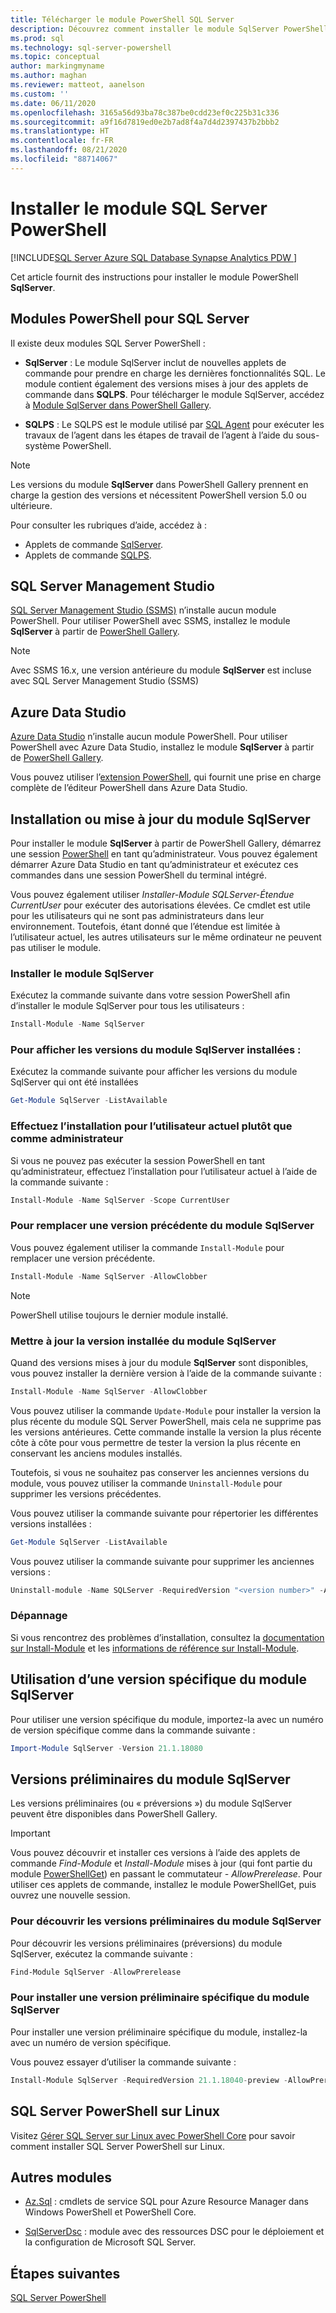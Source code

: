 ```yaml
---
title: Télécharger le module PowerShell SQL Server
description: Découvrez comment installer le module SqlServer PowerShell, qui fournit des cmdlets qui prennent en charge les fonctionnalités SQL les plus récentes et contient également des versions mises à jour des cmdlets dans le module SQLPS.
ms.prod: sql
ms.technology: sql-server-powershell
ms.topic: conceptual
author: markingmyname
ms.author: maghan
ms.reviewer: matteot, aanelson
ms.custom: ''
ms.date: 06/11/2020
ms.openlocfilehash: 3165a56d93ba78c387be0cdd23ef0c225b31c336
ms.sourcegitcommit: a9f16d7819ed0e2b7ad8f4a7d4d2397437b2bbb2
ms.translationtype: HT
ms.contentlocale: fr-FR
ms.lasthandoff: 08/21/2020
ms.locfileid: "88714067"
---
```

# <a name="install-the-sql-server-powershell-module"></a>Installer le module SQL Server PowerShell

[!INCLUDE[SQL Server Azure SQL Database Synapse Analytics PDW ](../includes/applies-to-version/sql-asdb-asdbmi-asa-pdw.md)]

Cet article fournit des instructions pour installer le module PowerShell **SqlServer**.

## <a name="powershell-modules-for-sql-server"></a>Modules PowerShell pour SQL Server

Il existe deux modules SQL Server PowerShell :

- **SqlServer** : Le module SqlServer inclut de nouvelles applets de commande pour prendre en charge les dernières fonctionnalités SQL. Le module contient également des versions mises à jour des applets de commande dans **SQLPS**. Pour télécharger le module SqlServer, accédez à [Module SqlServer dans PowerShell Gallery](https://www.powershellgallery.com/packages/Sqlserver).

- **SQLPS** : Le SQLPS est le module utilisé par [SQL Agent](sql-server-powershell.md#sql-server-agent) pour exécuter les travaux de l’agent dans les étapes de travail de l’agent à l’aide du sous-système PowerShell.

> [!NOTE]
> Les versions du module **SqlServer** dans PowerShell Gallery prennent en charge la gestion des versions et nécessitent PowerShell version 5.0 ou ultérieure.

Pour consulter les rubriques d’aide, accédez à :

- Applets de commande [SqlServer](https://docs.microsoft.com/powershell/module/sqlserver).
- Applets de commande [SQLPS](https://docs.microsoft.com/powershell/module/sqlps).

## <a name="sql-server-management-studio"></a>SQL Server Management Studio

[SQL Server Management Studio (SSMS)](../ssms/download-sql-server-management-studio-ssms.md) n’installe aucun module PowerShell. Pour utiliser PowerShell avec SSMS, installez le module **SqlServer** à partir de [PowerShell Gallery](https://www.powershellgallery.com/packages/Sqlserver).

> [!NOTE]
> Avec SSMS 16.x, une version antérieure du module **SqlServer** est incluse avec SQL Server Management Studio (SSMS)

## <a name="azure-data-studio"></a>Azure Data Studio

[Azure Data Studio](../azure-data-studio/download-azure-data-studio.md) n’installe aucun module PowerShell. Pour utiliser PowerShell avec Azure Data Studio, installez le module **SqlServer** à partir de [PowerShell Gallery](https://www.powershellgallery.com/packages/Sqlserver).

Vous pouvez utiliser l’[extension PowerShell](../azure-data-studio/powershell-extension.md), qui fournit une prise en charge complète de l’éditeur PowerShell dans Azure Data Studio.

## <a name="installing-or-updating-the-sqlserver-module"></a>Installation ou mise à jour du module SqlServer

Pour installer le module **SqlServer** à partir de PowerShell Gallery, démarrez une session [PowerShell](/powershell/scripting/overview) en tant qu’administrateur. Vous pouvez également démarrer Azure Data Studio en tant qu’administrateur et exécutez ces commandes dans une session PowerShell du terminal intégré.

Vous pouvez également utiliser *Installer-Module SQLServer-Étendue CurrentUser* pour exécuter des autorisations élevées. Ce cmdlet est utile pour les utilisateurs qui ne sont pas administrateurs dans leur environnement. Toutefois, étant donné que l’étendue est limitée à l’utilisateur actuel, les autres utilisateurs sur le même ordinateur ne peuvent pas utiliser le module.

### <a name="install-the-sqlserver-module"></a>Installer le module SqlServer

Exécutez la commande suivante dans votre session PowerShell afin d’installer le module SqlServer pour tous les utilisateurs :

```powershell
Install-Module -Name SqlServer
```

### <a name="to-view-the-versions-of-the-sqlserver-module-installed"></a>Pour afficher les versions du module SqlServer installées :

Exécutez la commande suivante pour afficher les versions du module SqlServer qui ont été installées

```powershell
Get-Module SqlServer -ListAvailable
```

### <a name="install-for-the-current-user-rather-than-as-an-administrator"></a>Effectuez l’installation pour l’utilisateur actuel plutôt que comme administrateur

Si vous ne pouvez pas exécuter la session PowerShell en tant qu’administrateur, effectuez l’installation pour l’utilisateur actuel à l’aide de la commande suivante :

```powershell
Install-Module -Name SqlServer -Scope CurrentUser
```

### <a name="to-overwrite-a-previous-version-of-the-sqlserver-module"></a>Pour remplacer une version précédente du module SqlServer

Vous pouvez également utiliser la commande `Install-Module` pour remplacer une version précédente.

```powershell
Install-Module -Name SqlServer -AllowClobber
```

> [!Note]
> PowerShell utilise toujours le dernier module installé.

### <a name="update-the-installed-version-of-the-sqlserver-module"></a>Mettre à jour la version installée du module SqlServer

Quand des versions mises à jour du module **SqlServer** sont disponibles, vous pouvez installer la dernière version à l’aide de la commande suivante :

```powershell
Install-Module -Name SqlServer -AllowClobber
```

Vous pouvez utiliser la commande `Update-Module` pour installer la version la plus récente du module SQL Server PowerShell, mais cela ne supprime pas les versions antérieures. Cette commande installe la version la plus récente côte à côte pour vous permettre de tester la version la plus récente en conservant les anciens modules installés.

Toutefois, si vous ne souhaitez pas conserver les anciennes versions du module, vous pouvez utiliser la commande `Uninstall-Module` pour supprimer les versions précédentes.

Vous pouvez utiliser la commande suivante pour répertorier les différentes versions installées :

```powershell
Get-Module SqlServer -ListAvailable
```

Vous pouvez utiliser la commande suivante pour supprimer les anciennes versions :

```powershell
Uninstall-module -Name SQLServer -RequiredVersion "<version number>" -AllowClobber
```

### <a name="troubleshooting"></a>Dépannage

Si vous rencontrez des problèmes d’installation, consultez la [documentation sur Install-Module](https://www.powershellgallery.com/packages/PowerShellGet/2.2.1) et les [informations de référence sur Install-Module](https://docs.microsoft.com/powershell/module/powershellget/Install-Module).

## <a name="using-a-specific-version-of-the-sqlserver-module"></a>Utilisation d’une version spécifique du module SqlServer

Pour utiliser une version spécifique du module, importez-la avec un numéro de version spécifique comme dans la commande suivante :

```powershell
Import-Module SqlServer -Version 21.1.18080
```

## <a name="pre-release-versions-of-the-sqlserver-module"></a>Versions préliminaires du module SqlServer

Les versions préliminaires (ou « préversions ») du module SqlServer peuvent être disponibles dans PowerShell Gallery.

> [!IMPORTANT]
> Vous pouvez découvrir et installer ces versions à l’aide des applets de commande *Find-Module* et *Install-Module* mises à jour (qui font partie du module [PowerShellGet](https://www.powershellgallery.com/packages/PowerShellGet)) en passant le commutateur *- AllowPrerelease*. Pour utiliser ces applets de commande, installez le module PowerShellGet, puis ouvrez une nouvelle session.

### <a name="to-discover-pre-release-versions-of-the-sqlserver-module"></a>Pour découvrir les versions préliminaires du module SqlServer

Pour découvrir les versions préliminaires (préversions) du module SqlServer, exécutez la commande suivante :

```powershell
Find-Module SqlServer -AllowPrerelease
```

### <a name="to-install-a-specific-pre-release-version-of-the-sqlserver-module"></a>Pour installer une version préliminaire spécifique du module SqlServer

Pour installer une version préliminaire spécifique du module, installez-la avec un numéro de version spécifique.

Vous pouvez essayer d’utiliser la commande suivante :

```powershell
Install-Module SqlServer -RequiredVersion 21.1.18040-preview -AllowPrerelease
```

## <a name="sql-server-powershell-on-linux"></a>SQL Server PowerShell sur Linux

Visitez [Gérer SQL Server sur Linux avec PowerShell Core](../linux/sql-server-linux-manage-powershell-core.md) pour savoir comment installer SQL Server PowerShell sur Linux.

## <a name="other-modules"></a>Autres modules

- [Az.Sql](https://www.powershellgallery.com/packages/Az.Sql/) : cmdlets de service SQL pour Azure Resource Manager dans Windows PowerShell et PowerShell Core.

- [SqlServerDsc](https://www.powershellgallery.com/packages/SqlServerDsc/) : module avec des ressources DSC pour le déploiement et la configuration de Microsoft SQL Server.

## <a name="next-steps"></a>Étapes suivantes

[SQL Server PowerShell](sql-server-powershell.md)